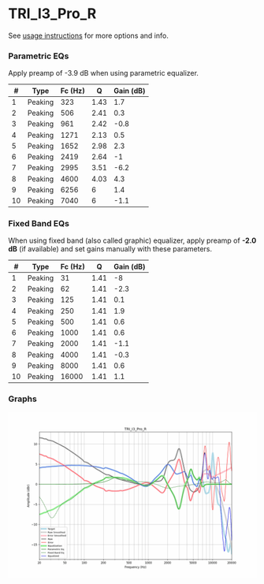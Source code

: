 # TRI_I3_Pro_R
See [usage instructions](https://github.com/jaakkopasanen/AutoEq#usage) for more options and info.

### Parametric EQs
Apply preamp of -3.9 dB when using parametric equalizer.

|   # | Type    |   Fc (Hz) |    Q |   Gain (dB) |
|-----|---------|-----------|------|-------------|
|   1 | Peaking |       323 | 1.43 |         1.7 |
|   2 | Peaking |       506 | 2.41 |         0.3 |
|   3 | Peaking |       961 | 2.42 |        -0.8 |
|   4 | Peaking |      1271 | 2.13 |         0.5 |
|   5 | Peaking |      1652 | 2.98 |         2.3 |
|   6 | Peaking |      2419 | 2.64 |        -1   |
|   7 | Peaking |      2995 | 3.51 |        -6.2 |
|   8 | Peaking |      4600 | 4.03 |         4.3 |
|   9 | Peaking |      6256 | 6    |         1.4 |
|  10 | Peaking |      7040 | 6    |        -1.1 |

### Fixed Band EQs
When using fixed band (also called graphic) equalizer, apply preamp of **-2.0 dB** (if available) and set gains manually with these parameters.

|   # | Type    |   Fc (Hz) |    Q |   Gain (dB) |
|-----|---------|-----------|------|-------------|
|   1 | Peaking |        31 | 1.41 |        -8   |
|   2 | Peaking |        62 | 1.41 |        -2.3 |
|   3 | Peaking |       125 | 1.41 |         0.1 |
|   4 | Peaking |       250 | 1.41 |         1.9 |
|   5 | Peaking |       500 | 1.41 |         0.6 |
|   6 | Peaking |      1000 | 1.41 |         0.6 |
|   7 | Peaking |      2000 | 1.41 |        -1.1 |
|   8 | Peaking |      4000 | 1.41 |        -0.3 |
|   9 | Peaking |      8000 | 1.41 |         0.6 |
|  10 | Peaking |     16000 | 1.41 |         1.1 |

### Graphs
![](./TRI_I3_Pro_R.png)
